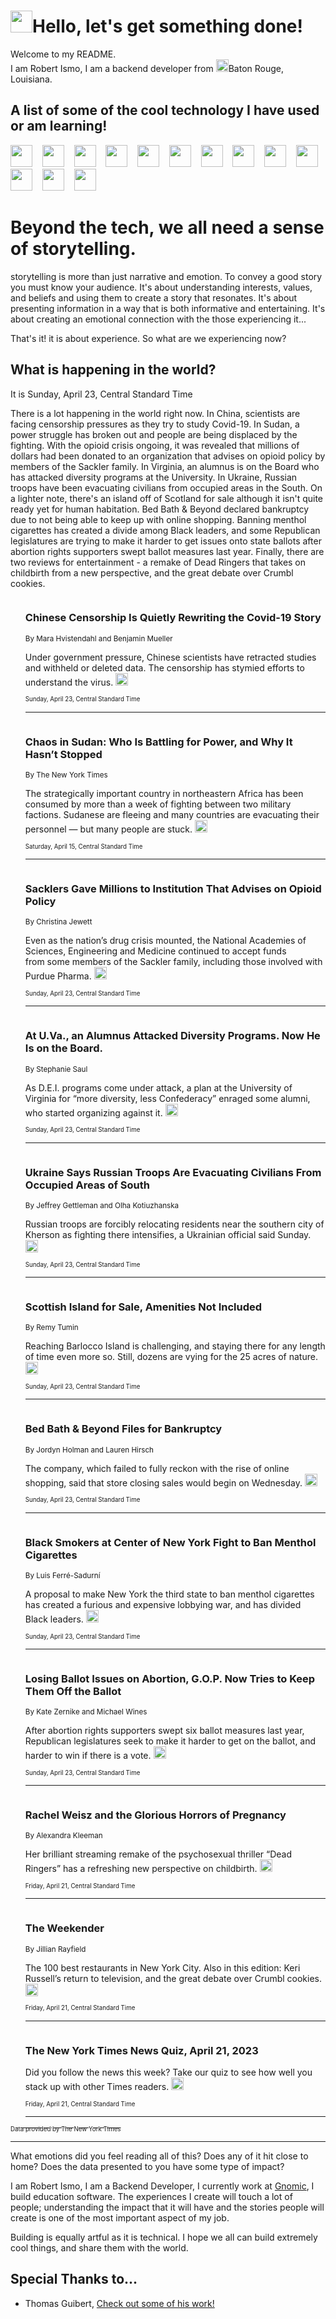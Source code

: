 <h1><img src="https://emojis.slackmojis.com/emojis/images/1643514375/3493/hot-coffee.gif?1643514375" width="35"/>Hello, let's get something done!</h1>

<p>Welcome to my README.<br/>
I am Robert Ismo, I am a backend developer from <img src="https://emojis.slackmojis.com/emojis/images/1638395689/50435/moulin_rouge.png?1638395689" width="20"/>Baton Rouge, Louisiana.</p>
<h2>A list of some of the cool technology I have used or am learning!</h2>
<p>
<img src="https://emojis.slackmojis.com/emojis/images/1643516091/21142/meow_bongotap.gif?1643516091" width="35" alt="">
<img src="https://img.shields.io/badge/Favorite%20Frontend%20Framework-SvelteKit-f83903" alt="">
<img src="https://img.shields.io/badge/Second%20Favorite-Vue-40b581" alt="">
<img src="https://img.shields.io/badge/Most%20Used%20Runtime-Nodejs-78b061" alt="">
<img src="https://emojis.slackmojis.com/emojis/images/1643517416/34482/fire.gif?1643517416" width="35" alt="">
<img src="https://img.shields.io/badge/Javascript%20But%20Better-Typescript-0078ca" alt="">
<img src="https://img.shields.io/badge/Favorite%20Language-Elixir-3e244d" alt="">
<img src="https://img.shields.io/badge/Containerize%20Everything-Docker-6ac9ef" alt="">
<img src="https://emojis.slackmojis.com/emojis/images/1643514596/5999/meow_party.gif?1643514596" width="35" alt="">
<img src="https://img.shields.io/badge/API%20Love%20Language-Graphql-de32a5" alt="">
<img src="https://img.shields.io/badge/Our%20Favorite%20Version%20Controller-Git-e94f33" alt="">
<img src="https://img.shields.io/badge/Favorite%20Database-Redis-d42d1d" alt="">
<img src="https://emojis.slackmojis.com/emojis/images/1643514559/5584/deployparrot.gif?1643514559" width="35" alt="">
<img src="https://img.shields.io/badge/Container%20Interstate-RabbitMQ-f66200" alt="">
<img src="https://img.shields.io/badge/Gotta%20Learn-Kubernetes-316adf" alt="">
<img src="https://img.shields.io/badge/Really%20Mature%20Now-WASM-654fef" alt="">
<img src="https://emojis.slackmojis.com/emojis/images/1666642497/61942/dance_vibe.gif?1666642497" width="35" alt="">
<img src="https://img.shields.io/badge/For%20My%20M1-ARM64-657d96" alt="">
<img src="https://img.shields.io/badge/Loving%20This%20So%20Much-TailwindCSS-17bcb5" alt="">
<img src="https://img.shields.io/badge/Cool%20Build%20Tool-Vite-f9cb24" alt="">
<img src="https://emojis.slackmojis.com/emojis/images/1669231376/62819/working-on-it.gif?1669231376" width="35" alt="">
<img src="https://img.shields.io/badge/Fun%20and%20Easy%20Database-MongoDB-5f8c49" alt="">
<img src="https://img.shields.io/badge/JS%20Life%20Support-NPM-c73737" alt="">
<img src="https://img.shields.io/badge/I%20Liked%20It-DynamoDB-0073b9" alt="">
<img src="https://emojis.slackmojis.com/emojis/images/1643514045/46/question.gif?1643514045" width="35" alt="">
<img src="https://img.shields.io/badge/cool-React-60d6f9" alt="">
<img src="https://img.shields.io/badge/Future%20Big%20Project-Lambda-f37e00" alt="">
<img src="https://img.shields.io/badge/NPM%20But%20Better-PNPM-f1aa07" alt="">
<img src="https://emojis.slackmojis.com/emojis/images/1643514943/9662/fbwow.gif?1643514943" width="35" alt="">
<img src="https://img.shields.io/badge/First%20Language-C-662079" alt="">
<img src="https://img.shields.io/badge/Where%20I%20Deploy%20Frontend-Vercel-000000" alt="">
<img src="https://img.shields.io/badge/Who%20Does%20not%20Want%20an%20App-Swift-f9492a" alt="">
<img src="https://emojis.slackmojis.com/emojis/images/1643514058/151/javascript.png?1643514058" width="35" alt="">
<img src="https://img.shields.io/badge/cool-Python-fbd542" alt="">
<img src="https://img.shields.io/badge/Favorite%20Something-Stripe-656cdc" alt="">
<img src="https://img.shields.io/badge/Of%20Course-HTML5-ed6327" alt="">
<img src="https://emojis.slackmojis.com/emojis/images/1660415405/60731/bomb.gif?1660415405" width="35" alt="">
<img src="https://img.shields.io/badge/hate-CSS-2964ec" alt="">
<img src="https://img.shields.io/badge/Learning-CircleCI-141215" alt="">
<img src="https://img.shields.io/badge/Learning-Rust-fbbb3b" alt="">
<img src="https://emojis.slackmojis.com/emojis/images/1660415397/60712/writing-hand.gif?1660415397" width="35" alt="">
<img src="https://img.shields.io/badge/Dev%20Browser%20of%20Choice-Firefox-cc4e26" alt="">
<img src="https://img.shields.io/badge/Recoverying%20From%20Windows-UNIX-1781e3" alt="">
<img src="https://img.shields.io/badge/LOVE-LogSeq-90c1c2" alt="">
<img src="https://emojis.slackmojis.com/emojis/images/1643514066/223/kirby.gif?1643514066" width="35" alt="">
<img src="https://img.shields.io/badge/Daily%20Driver-MacOS-e6e6e8" alt="">
<img src="https://img.shields.io/badge/Git%20Server-Github-000000" alt="">
<img src="https://img.shields.io/badge/enjoyable-EC2-f17428" alt="">
<img src="https://emojis.slackmojis.com/emojis/images/1643514239/2069/excited.gif?1643514239" width="35" alt="">
</p>
<h1>Beyond the tech, we all need a sense of storytelling.</h1>
<p>storytelling is more than just narrative and emotion. To convey a good story you must know your audience. It's about understanding interests, values, and beliefs and using them to create a story that resonates. It's about presenting information in a way that is both informative and entertaining. It's about creating an emotional connection with the those experiencing it...</p>
<p>That's it! it is about experience. So what are we experiencing now?</p>
<h2>What is happening in the world?</h2>
<p>It is Sunday, April 23, Central Standard Time</p>
<p>
There is a lot happening in the world right now. In China, scientists are facing censorship pressures as they try to study Covid-19. In Sudan, a power struggle has broken out and people are being displaced by the fighting. With the opioid crisis ongoing, it was revealed that millions of dollars had been donated to an organization that advises on opioid policy by members of the Sackler family. In Virginia, an alumnus is on the Board who has attacked diversity programs at the University. In Ukraine, Russian troops have been evacuating civilians from occupied areas in the South. On a lighter note, there&#39;s an island off of Scotland for sale although it isn&#39;t quite ready yet for human habitation. Bed Bath &amp; Beyond declared bankruptcy due to not being able to keep up with online shopping. Banning menthol cigarettes has created a divide among Black leaders, and some Republican legislatures are trying to make it harder to get issues onto state ballots after abortion rights supporters swept ballot measures last year. Finally, there are two reviews for entertainment - a remake of Dead Ringers that takes on childbirth from a new perspective, and the great debate over Crumbl cookies.</p>
<ol>
<img src="https://img.shields.io/badge/-world-blue" alt="">
<h3>Chinese Censorship Is Quietly Rewriting the Covid-19 Story</h3>
<sub>By Mara Hvistendahl and Benjamin Mueller</sub>
<p>Under government pressure, Chinese scientists have retracted studies and withheld or deleted data. The censorship has stymied efforts to understand the virus.  <a href="https://nyti.ms/3L87CNI"><img src="https://developer.nytimes.com/files/poweredby_nytimes_30b.png?v=1583354208352" height="20"></a></p>
<sub><sub>Sunday, April 23, Central Standard Time</sub></sub>
<hr/>
<img src="https://img.shields.io/badge/-world-blue" alt="">
<h3>Chaos in Sudan: Who Is Battling for Power, and Why It Hasn’t Stopped</h3>
<sub>By The New York Times</sub>
<p>The strategically important country in northeastern Africa has been consumed by more than a week of fighting between two military factions. Sudanese are fleeing and many countries are evacuating their personnel — but many people are stuck.  <a href="https://nyti.ms/43D8iTk"><img src="https://developer.nytimes.com/files/poweredby_nytimes_30b.png?v=1583354208352" height="20"></a></p>
<sub><sub>Saturday, April 15, Central Standard Time</sub></sub>
<hr/>
<img src="https://img.shields.io/badge/-health-blue" alt="">
<h3>Sacklers Gave Millions to Institution That Advises on Opioid Policy</h3>
<sub>By Christina Jewett</sub>
<p>Even as the nation’s drug crisis mounted, the National Academies of Sciences, Engineering and Medicine continued to accept funds from some members of the Sackler family, including those involved with Purdue Pharma.  <a href="https://nyti.ms/429AZWP"><img src="https://developer.nytimes.com/files/poweredby_nytimes_30b.png?v=1583354208352" height="20"></a></p>
<sub><sub>Sunday, April 23, Central Standard Time</sub></sub>
<hr/>
<img src="https://img.shields.io/badge/-us-blue" alt="">
<h3>At U.Va., an Alumnus Attacked Diversity Programs. Now He Is on the Board.</h3>
<sub>By Stephanie Saul</sub>
<p>As D.E.I. programs come under attack, a plan at the University of Virginia for “more diversity, less Confederacy” enraged some alumni, who started organizing against it.  <a href="https://nyti.ms/40vMeaO"><img src="https://developer.nytimes.com/files/poweredby_nytimes_30b.png?v=1583354208352" height="20"></a></p>
<sub><sub>Sunday, April 23, Central Standard Time</sub></sub>
<hr/>
<img src="https://img.shields.io/badge/-world-blue" alt="">
<h3>Ukraine Says Russian Troops Are Evacuating Civilians From Occupied Areas of South</h3>
<sub>By Jeffrey Gettleman and Olha Kotiuzhanska</sub>
<p>Russian troops are forcibly relocating residents near the southern city of Kherson as fighting there intensifies, a Ukrainian official said Sunday.  <a href="https://nyti.ms/3N11edA"><img src="https://developer.nytimes.com/files/poweredby_nytimes_30b.png?v=1583354208352" height="20"></a></p>
<sub><sub>Sunday, April 23, Central Standard Time</sub></sub>
<hr/>
<img src="https://img.shields.io/badge/-world-blue" alt="">
<h3>Scottish Island for Sale, Amenities Not Included</h3>
<sub>By Remy Tumin</sub>
<p>Reaching Barlocco Island is challenging, and staying there for any length of time even more so. Still, dozens are vying for the 25 acres of nature.  <a href="https://nyti.ms/3oDglQl"><img src="https://developer.nytimes.com/files/poweredby_nytimes_30b.png?v=1583354208352" height="20"></a></p>
<sub><sub>Sunday, April 23, Central Standard Time</sub></sub>
<hr/>
<img src="https://img.shields.io/badge/-business-blue" alt="">
<h3>Bed Bath &amp; Beyond Files for Bankruptcy</h3>
<sub>By Jordyn Holman and Lauren Hirsch</sub>
<p>The company, which failed to fully reckon with the rise of online shopping, said that store closing sales would begin on Wednesday.  <a href="https://nyti.ms/41VEuA1"><img src="https://developer.nytimes.com/files/poweredby_nytimes_30b.png?v=1583354208352" height="20"></a></p>
<sub><sub>Sunday, April 23, Central Standard Time</sub></sub>
<hr/>
<img src="https://img.shields.io/badge/-nyregion-blue" alt="">
<h3>Black Smokers at Center of New York Fight to Ban Menthol Cigarettes</h3>
<sub>By Luis Ferré-Sadurní</sub>
<p>A proposal to make New York the third state to ban menthol cigarettes has created a furious and expensive lobbying war, and has divided Black leaders.  <a href="https://nyti.ms/3LmeRTs"><img src="https://developer.nytimes.com/files/poweredby_nytimes_30b.png?v=1583354208352" height="20"></a></p>
<sub><sub>Sunday, April 23, Central Standard Time</sub></sub>
<hr/>
<img src="https://img.shields.io/badge/-us-blue" alt="">
<h3>Losing Ballot Issues on Abortion, G.O.P. Now Tries to Keep Them Off the Ballot</h3>
<sub>By Kate Zernike and Michael Wines</sub>
<p>After abortion rights supporters swept six ballot measures last year, Republican legislatures seek to make it harder to get on the ballot, and harder to win if there is a vote.  <a href="https://nyti.ms/41vynTa"><img src="https://developer.nytimes.com/files/poweredby_nytimes_30b.png?v=1583354208352" height="20"></a></p>
<sub><sub>Sunday, April 23, Central Standard Time</sub></sub>
<hr/>
<img src="https://img.shields.io/badge/-magazine-blue" alt="">
<h3>Rachel Weisz and the Glorious Horrors of Pregnancy</h3>
<sub>By Alexandra Kleeman</sub>
<p>Her brilliant streaming remake of the psychosexual thriller “Dead Ringers” has a refreshing new perspective on childbirth.  <a href="https://nyti.ms/3AjWEzv"><img src="https://developer.nytimes.com/files/poweredby_nytimes_30b.png?v=1583354208352" height="20"></a></p>
<sub><sub>Friday, April 21, Central Standard Time</sub></sub>
<hr/>
<img src="https://img.shields.io/badge/-briefing-blue" alt="">
<h3>The Weekender</h3>
<sub>By Jillian Rayfield</sub>
<p>The 100 best restaurants in New York City. Also in this edition: Keri Russell’s return to television, and the great debate over Crumbl cookies.  <a href="https://nyti.ms/41PpiUH"><img src="https://developer.nytimes.com/files/poweredby_nytimes_30b.png?v=1583354208352" height="20"></a></p>
<sub><sub>Friday, April 21, Central Standard Time</sub></sub>
<hr/>
<img src="https://img.shields.io/badge/-briefing-blue" alt="">
<h3>The New York Times News Quiz, April 21, 2023</h3>
<sub></sub>
<p>Did you follow the news this week? Take our quiz to see how well you stack up with other Times readers.  <a href="https://nyti.ms/3KThV7X"><img src="https://developer.nytimes.com/files/poweredby_nytimes_30b.png?v=1583354208352" height="20"></a></p>
<sub><sub>Friday, April 21, Central Standard Time</sub></sub>
<hr/>
</ol>
<a href="https://developer.nytimes.com"><sub><sub>Data provided by The New York Times</sub></sub></a>
<hr/>
<p>What emotions did you feel reading all of this? Does any of it hit close to home? Does the data presented to you have some type of impact?</p>
<p>I am Robert Ismo, I am a Backend Developer, I currently work at <a href="https://gnomic.education/">Gnomic</a>, I build education software. The experiences I create will touch a lot of people; understanding the impact that it will have and the stories people will create is one of the most important aspect of my job.</p>
<p>Building is equally artful as it is technical. I hope we all can build extremely cool things, and share them with the world.</p>
<h2>Special Thanks to...</h2>
<ul>
<li>Thomas Guibert, <a href="https://github.com/thmsgbrt/thmsgbrt">Check out some of his work!</a></li>
</ul>